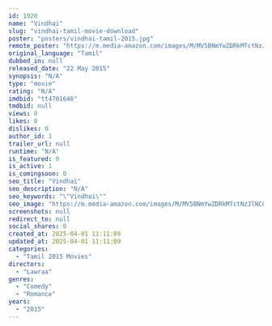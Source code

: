 ```yaml
---
id: 1920
name: "Vindhai"
slug: "vindhai-tamil-movie-download"
poster: "posters/vindhai-tamil-2015.jpg"
remote_poster: "https://m.media-amazon.com/images/M/MV5BNmYwZDRkMTctNzJlNC00YWU5LWE3ZTYtN2FmYmRiMDBiYjA3XkEyXkFqcGdeQXVyMjA4OTI5NDQ@._V1_SX300.jpg"
original_language: "Tamil"
dubbed_in: null
released_date: "22 May 2015"
synopsis: "N/A"
type: "movie"
rating: "N/A"
imdbid: "tt4701646"
tmdbid: null
views: 0
likes: 0
dislikes: 0
author_id: 1
trailer_url: null
runtime: "N/A"
is_featured: 0
is_active: 1
is_comingsoon: 0
seo_title: "Vindhai"
seo_description: "N/A"
seo_keywords: "\"Vindhai\""
seo_image: "https://m.media-amazon.com/images/M/MV5BNmYwZDRkMTctNzJlNC00YWU5LWE3ZTYtN2FmYmRiMDBiYjA3XkEyXkFqcGdeQXVyMjA4OTI5NDQ@._V1_SX300.jpg"
screenshots: null
redirect_to: null
social_shares: 0
created_at: 2025-04-01 11:11:09
updated_at: 2025-04-01 11:11:09
categories:
  - "Tamil 2015 Movies"
directors:
  - "Lawraa"
genres:
  - "Comedy"
  - "Romance"
years:
  - "2015"
---
```

